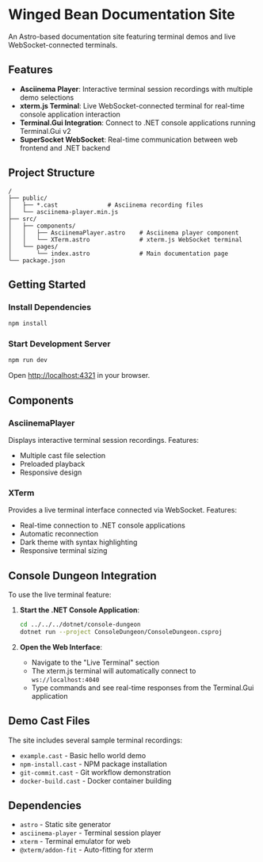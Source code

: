 # Winged Bean Documentation Site

An Astro-based documentation site featuring terminal demos and live WebSocket-connected terminals.

## Features

- **Asciinema Player**: Interactive terminal session recordings with multiple demo selections
- **xterm.js Terminal**: Live WebSocket-connected terminal for real-time console application interaction
- **Terminal.Gui Integration**: Connect to .NET console applications running Terminal.Gui v2
- **SuperSocket WebSocket**: Real-time communication between web frontend and .NET backend

## Project Structure

```text
/
├── public/
│   ├── *.cast              # Asciinema recording files
│   └── asciinema-player.min.js
├── src/
│   ├── components/
│   │   ├── AsciinemaPlayer.astro    # Asciinema player component
│   │   └── XTerm.astro              # xterm.js WebSocket terminal
│   └── pages/
│       └── index.astro              # Main documentation page
└── package.json
```

## Getting Started

### Install Dependencies

```bash
npm install
```

### Start Development Server

```bash
npm run dev
```

Open [http://localhost:4321](http://localhost:4321) in your browser.

## Components

### AsciinemaPlayer

Displays interactive terminal session recordings. Features:

- Multiple cast file selection
- Preloaded playback
- Responsive design

### XTerm

Provides a live terminal interface connected via WebSocket. Features:

- Real-time connection to .NET console applications
- Automatic reconnection
- Dark theme with syntax highlighting
- Responsive terminal sizing

## Console Dungeon Integration

To use the live terminal feature:

1. **Start the .NET Console Application**:

   ```bash
   cd ../../../dotnet/console-dungeon
   dotnet run --project ConsoleDungeon/ConsoleDungeon.csproj
   ```

2. **Open the Web Interface**:
   - Navigate to the "Live Terminal" section
   - The xterm.js terminal will automatically connect to `ws://localhost:4040`
   - Type commands and see real-time responses from the Terminal.Gui application

## Demo Cast Files

The site includes several sample terminal recordings:

- `example.cast` - Basic hello world demo
- `npm-install.cast` - NPM package installation
- `git-commit.cast` - Git workflow demonstration
- `docker-build.cast` - Docker container building

## Dependencies

- `astro` - Static site generator
- `asciinema-player` - Terminal session player
- `xterm` - Terminal emulator for web
- `@xterm/addon-fit` - Auto-fitting for xterm
